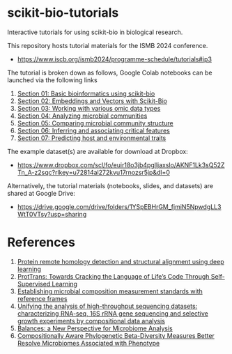 # scikit-bio-tutorials

Interactive tutorials for using scikit-bio in biological research.

This repository hosts tutorial materials for the ISMB 2024 conference.

- https://www.iscb.org/ismb2024/programme-schedule/tutorials#ip3

The tutorial is broken down as follows, Google Colab notebooks can be launched via the following links

1. [Section 01: Basic bioinformatics using scikit-bio](https://colab.research.google.com/github/scikit-bio/scikit-bio-tutorials/blob/main/01-basic-bioinfo/01-basic-bioinfo.ipynb)
2. [Section 02: Embeddings and Vectors with Scikit-Bio](https://colab.research.google.com/github/scikit-bio/scikit-bio-tutorials/blob/main/02-language-model/02-language-model.ipynb)
3. [Section 03: Working with various omic data types](https://colab.research.google.com/github/scikit-bio/scikit-bio-tutorials/blob/main/03-omic-data-types/03-omic-data-types.ipynb)
4. [Section 04: Analyzing microbial communities](https://colab.research.google.com/github/scikit-bio/scikit-bio-tutorials/blob/main/04-community-structure/04-community-structure.ipynb)
5. [Section 05: Comparing microbial community structure](https://colab.research.google.com/github/scikit-bio/scikit-bio-tutorials/blob/main/05-community-diversity/05-community-diversity.ipynb)
6. [Section 06: Inferring and associating critical features](https://colab.research.google.com/github/scikit-bio/scikit-bio-tutorials/blob/main/06-marker-inference/06-marker-inference.ipynb)
7. [Section 07: Predicting host and environmental traits](https://colab.research.google.com/github/scikit-bio/scikit-bio-tutorials/blob/main/07-outcome-prediction/07-outcome-prediction.ipynb)

The example dataset(s) are available for download at Dropbox:

- https://www.dropbox.com/scl/fo/euir18o3jb4pglljaxslo/AKNF1Lk3sQ52ZTn_A-z2sqc?rlkey=u72814al272kvu17rnozsr5jp&dl=0

Alternatively, the tutorial materials (notebooks, slides, and datasets) are shared at Google Drive:

- https://drive.google.com/drive/folders/1YSpEBHrGM_fjmiN5NpwdgLL3WtT0VTsy?usp=sharing


# References
1. [Protein remote homology detection and structural alignment using deep learning](https://www.nature.com/articles/s41587-023-01917-2)
2. [ProtTrans: Towards Cracking the Language of Life’s Code Through Self-Supervised Learning](https://www.biorxiv.org/content/10.1101/2020.07.12.199554v3)
3. [Establishing microbial composition measurement standards with reference frames](https://www.nature.com/articles/s41467-019-10656-5)
4. [Unifying the analysis of high-throughput sequencing datasets: characterizing RNA-seq, 16S rRNA gene sequencing and selective growth experiments by compositional data analysis](https://www.ncbi.nlm.nih.gov/pmc/articles/PMC4030730/)
5. [Balances: a New Perspective for Microbiome Analysis](https://pubmed.ncbi.nlm.nih.gov/30035234/)
6. [Compositionally Aware Phylogenetic Beta-Diversity Measures Better Resolve Microbiomes Associated with Phenotype](https://journals.asm.org/doi/10.1128/msystems.00050-22)

